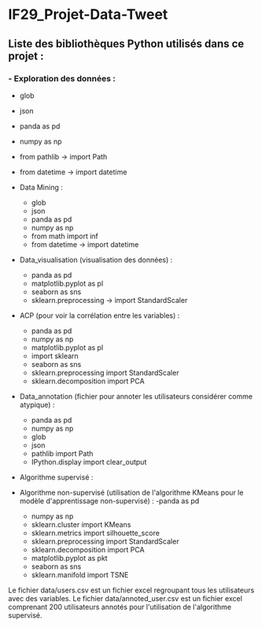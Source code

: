 # IF29_Projet-Data-Tweet

## Liste des bibliothèques Python utilisés dans ce projet : 
### - Exploration des données :
  - glob
  - json
  - panda as pd
  - numpy as np
  - from pathlib -> import Path
  - from datetime -> import datetime

- Data Mining  :
    - glob
  - json
  - panda as pd
  - numpy as np
  - from math import inf
  - from datetime -> import datetime

- Data_visualisation (visualisation des données) : 
  - panda as pd
  - matplotlib.pyplot as pl
  - seaborn as sns
  - sklearn.preprocessing -> import StandardScaler

- ACP (pour voir la corrélation entre les variables) :
  - panda as pd
  - numpy as np
  - matplotlib.pyplot as pl
  - import sklearn
  - seaborn as sns
  - sklearn.preprocessing import StandardScaler
  - sklearn.decomposition import PCA

- Data_annotation (fichier pour annoter les utilisateurs considérer comme atypique) : 
  - panda as pd
  - numpy as np
  - glob
  - json
  - pathlib import Path
  - IPython.display import clear_output

- Algorithme supervisé :



- Algorithme non-supervisé (utilisation de l'algorithme KMeans pour le modèle d'apprentissage non-supervisé) :
  -panda as pd
  - numpy as np
  - sklearn.cluster import KMeans
  - sklearn.metrics import silhouette_score
  - sklearn.preprocessing import StandardScaler
  - sklearn.decomposition import PCA
  - matplotlib.pyplot as pkt
  - seaborn as sns
  - sklearn.manifold import TSNE

Le fichier data/users.csv est un fichier excel regroupant tous les utilisateurs avec des variables. 
Le fichier data/annoted_user.csv est un fichier excel comprenant 200 utilisateurs annotés pour l'utilisation de l'algorithme supervisé. 




